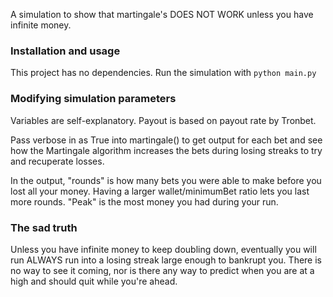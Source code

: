 A simulation to show that martingale's DOES NOT WORK unless you have infinite money.

### Installation and usage

This project has no dependencies. Run the simulation with `python main.py`

### Modifying simulation parameters

Variables are self-explanatory. Payout is based on payout rate by Tronbet.

Pass verbose in as True into martingale() to get output for each bet and see how the Martingale algorithm increases the bets during losing streaks to try and recuperate losses.

In the output, "rounds" is how many bets you were able to make before you lost all your money. Having a larger wallet/minimumBet ratio lets you last more rounds. "Peak" is the most money you had during your run.

### The sad truth

Unless you have infinite money to keep doubling down, eventually you will run ALWAYS run into a losing streak large enough to bankrupt you. There is no way to see it coming, nor is there any way to predict when you are at a high and should quit while you're ahead.
